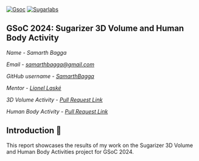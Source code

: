 [![Gsoc](https://github.com/user-attachments/assets/48ee60ec-010e-41f7-a3cf-0474e4f08ed5)](https://summerofcode.withgoogle.com/)
[![Sugarlabs](https://github.com/user-attachments/assets/70ad23bd-757d-4ab5-8229-571434c047f1)](https://www.sugarlabs.org/)

## GSoC 2024: Sugarizer 3D Volume and Human Body Activity
*Name - Samarth Bagga*

*Email - samarthbagga@gmail.com*

*GitHub username - [SamarthBagga](https://github.com/SamarthBagga)*

*Mentor - [Lionel Laské ](https://github.com/llaske)*

*3D Volume Activity - [Pull Request Link](https://github.com/llaske/sugarizer/pull/1623)* 

*Human Body Activity - [Pull Request Link](https://github.com/llaske/sugarizer/pull/1652)*

## Introduction 🌟
This report showcases the results of my work on the Sugarizer 3D Volume and Human Body Activities project for GSoC 2024.






